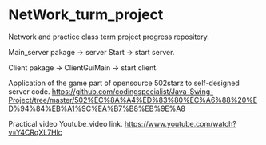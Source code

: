 # NetWork_turm_project
Network and practice class term project progress repository.

Main_server pakage -> server Start -> start server.

Client pakage -> ClientGuiMain -> start client.


Application of the game part of opensource 502starz to self-designed server code.
https://github.com/codingspecialist/Java-Swing-Project/tree/master/502%EC%8A%A4%ED%83%80%EC%A6%88%20%ED%94%84%EB%A1%9C%EA%B7%B8%EB%9E%A8

Practical video Youtube_video link.
https://www.youtube.com/watch?v=Y4CRqXL7Hlc
